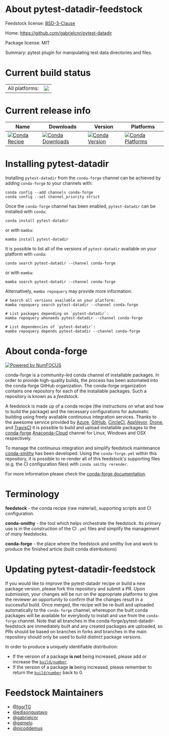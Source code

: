 About pytest-datadir-feedstock
==============================

Feedstock license: [BSD-3-Clause](https://github.com/conda-forge/pytest-datadir-feedstock/blob/main/LICENSE.txt)

Home: https://github.com/gabrielcnr/pytest-datadir

Package license: MIT

Summary: pytest plugin for manipulating test data directories and files.

Current build status
====================


<table><tr><td>All platforms:</td>
    <td>
      <a href="https://dev.azure.com/conda-forge/feedstock-builds/_build/latest?definitionId=3268&branchName=main">
        <img src="https://dev.azure.com/conda-forge/feedstock-builds/_apis/build/status/pytest-datadir-feedstock?branchName=main">
      </a>
    </td>
  </tr>
</table>

Current release info
====================

| Name | Downloads | Version | Platforms |
| --- | --- | --- | --- |
| [![Conda Recipe](https://img.shields.io/badge/recipe-pytest--datadir-green.svg)](https://anaconda.org/conda-forge/pytest-datadir) | [![Conda Downloads](https://img.shields.io/conda/dn/conda-forge/pytest-datadir.svg)](https://anaconda.org/conda-forge/pytest-datadir) | [![Conda Version](https://img.shields.io/conda/vn/conda-forge/pytest-datadir.svg)](https://anaconda.org/conda-forge/pytest-datadir) | [![Conda Platforms](https://img.shields.io/conda/pn/conda-forge/pytest-datadir.svg)](https://anaconda.org/conda-forge/pytest-datadir) |

Installing pytest-datadir
=========================

Installing `pytest-datadir` from the `conda-forge` channel can be achieved by adding `conda-forge` to your channels with:

```
conda config --add channels conda-forge
conda config --set channel_priority strict
```

Once the `conda-forge` channel has been enabled, `pytest-datadir` can be installed with `conda`:

```
conda install pytest-datadir
```

or with `mamba`:

```
mamba install pytest-datadir
```

It is possible to list all of the versions of `pytest-datadir` available on your platform with `conda`:

```
conda search pytest-datadir --channel conda-forge
```

or with `mamba`:

```
mamba search pytest-datadir --channel conda-forge
```

Alternatively, `mamba repoquery` may provide more information:

```
# Search all versions available on your platform:
mamba repoquery search pytest-datadir --channel conda-forge

# List packages depending on `pytest-datadir`:
mamba repoquery whoneeds pytest-datadir --channel conda-forge

# List dependencies of `pytest-datadir`:
mamba repoquery depends pytest-datadir --channel conda-forge
```


About conda-forge
=================

[![Powered by
NumFOCUS](https://img.shields.io/badge/powered%20by-NumFOCUS-orange.svg?style=flat&colorA=E1523D&colorB=007D8A)](https://numfocus.org)

conda-forge is a community-led conda channel of installable packages.
In order to provide high-quality builds, the process has been automated into the
conda-forge GitHub organization. The conda-forge organization contains one repository
for each of the installable packages. Such a repository is known as a *feedstock*.

A feedstock is made up of a conda recipe (the instructions on what and how to build
the package) and the necessary configurations for automatic building using freely
available continuous integration services. Thanks to the awesome service provided by
[Azure](https://azure.microsoft.com/en-us/services/devops/), [GitHub](https://github.com/),
[CircleCI](https://circleci.com/), [AppVeyor](https://www.appveyor.com/),
[Drone](https://cloud.drone.io/welcome), and [TravisCI](https://travis-ci.com/)
it is possible to build and upload installable packages to the
[conda-forge](https://anaconda.org/conda-forge) [Anaconda-Cloud](https://anaconda.org/)
channel for Linux, Windows and OSX respectively.

To manage the continuous integration and simplify feedstock maintenance
[conda-smithy](https://github.com/conda-forge/conda-smithy) has been developed.
Using the ``conda-forge.yml`` within this repository, it is possible to re-render all of
this feedstock's supporting files (e.g. the CI configuration files) with ``conda smithy rerender``.

For more information please check the [conda-forge documentation](https://conda-forge.org/docs/).

Terminology
===========

**feedstock** - the conda recipe (raw material), supporting scripts and CI configuration.

**conda-smithy** - the tool which helps orchestrate the feedstock.
                   Its primary use is in the construction of the CI ``.yml`` files
                   and simplify the management of *many* feedstocks.

**conda-forge** - the place where the feedstock and smithy live and work to
                  produce the finished article (built conda distributions)


Updating pytest-datadir-feedstock
=================================

If you would like to improve the pytest-datadir recipe or build a new
package version, please fork this repository and submit a PR. Upon submission,
your changes will be run on the appropriate platforms to give the reviewer an
opportunity to confirm that the changes result in a successful build. Once
merged, the recipe will be re-built and uploaded automatically to the
`conda-forge` channel, whereupon the built conda packages will be available for
everybody to install and use from the `conda-forge` channel.
Note that all branches in the conda-forge/pytest-datadir-feedstock are
immediately built and any created packages are uploaded, so PRs should be based
on branches in forks and branches in the main repository should only be used to
build distinct package versions.

In order to produce a uniquely identifiable distribution:
 * If the version of a package **is not** being increased, please add or increase
   the [``build/number``](https://docs.conda.io/projects/conda-build/en/latest/resources/define-metadata.html#build-number-and-string).
 * If the version of a package **is** being increased, please remember to return
   the [``build/number``](https://docs.conda.io/projects/conda-build/en/latest/resources/define-metadata.html#build-number-and-string)
   back to 0.

Feedstock Maintainers
=====================

* [@IgorTG](https://github.com/IgorTG/)
* [@edisongustavo](https://github.com/edisongustavo/)
* [@gabrielcnr](https://github.com/gabrielcnr/)
* [@gqmelo](https://github.com/gqmelo/)
* [@nicoddemus](https://github.com/nicoddemus/)

